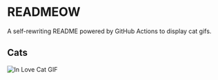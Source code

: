 # READMEOW

A self-rewriting README powered by GitHub Actions to display cat gifs.

## Cats

![In Love Cat GIF](https://media1.giphy.com/media/MDJ9IbxxvDUQM/200.gif?cid=9acd02davzdc4umb7t6jazd31qyccwhaokgo2s0k00u1j46f&ep=v1_gifs_search&rid=200.gif&ct=g)
